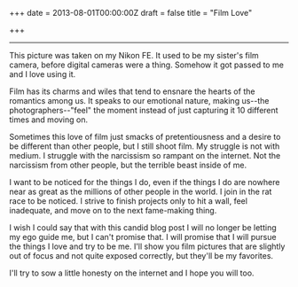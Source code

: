+++
date = 2013-08-01T00:00:00Z
draft = false
title = "Film Love"

+++
<script src="https://lumo.me/embed/v1/4945?w=800&h=531" id="lumo_script_4945"></script>

---

This picture was taken on my Nikon FE.  It used to be my sister's film camera, before digital cameras were a thing.  Somehow it got passed to me and I love using it.

Film has its charms and wiles that tend to ensnare the hearts of the romantics among us.  It speaks to our emotional nature, making us--the photographers--"feel" the moment instead of just capturing it 10 different times and moving on.

Sometimes this love of film just smacks of pretentiousness and a desire to be different than other people, but I still shoot film.  My struggle is not with medium. I struggle with the narcissism so rampant on the internet.  Not the narcissism from other people, but the terrible beast inside of me.

I want to be noticed for the things I do, even if the things I do are nowhere near as great as the millions of other people in the world.  I join in the rat race to be noticed.  I strive to finish projects only to hit a wall, feel inadequate, and move on to the next fame-making thing.

I wish I could say that with this candid blog post I will no longer be letting my ego guide me, but I can't promise that.  I will promise that I will pursue the things I love and try to be me.  I'll show you film pictures that are slightly out of focus and not quite exposed correctly, but they'll be my favorites.

I'll try to sow a little honesty on the internet and I hope you will too.
